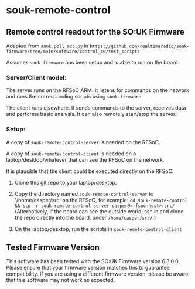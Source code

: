 # souk-remote-control

## Remote control readout for the SO:UK Firmware

Adapted from `souk_poll_acc.py` in `https://github.com/realtimeradio/souk-firmware/tree/main/software/control_sw/test_scripts`

Assumes `souk-firmware` has been setup and is able to run on the board.


### Server/Client model:

The server runs on the RFSoC ARM. It listens for commands on the network and runs the corresponding scripts using `souk-firmware`.

The client runs elsewhere. It sends commands to the server, receives data and performs basic analysis. It can also remotely start/stop the server.


### Setup:

A copy of `souk-remote-control-server` is needed on the RFSoC.

A copy of `souk-remote-control-client` is needed on a laptop/desktop/whatever that can see the RFSoC on the network.

It is plausible that the client could be executed directly on the RFSoC.

1. Clone this git repo to your laptop/desktop.

2. Copy the directory named `souk-remote-control-server` to '/home/casper/src' on the RFSoC, for example: `cd souk-remote-control && scp -r souk-remote-control-server casper@<rfsoc-host>:src/` (Alternatively, if the board can see the outside world, ssh in and clone the repo directly into the board, under `/home/casper/src/`.)

3. On the laptop/desktop, run the scripts in `souk-remote-control-client`



## Tested Firmware Version

This software has been tested with the SO:UK Firmware version 6.3.0.0. Please ensure that your firmware version matches this to guarantee compatibility. If you are using a different firmware version, please be aware that this software may not work as expected.